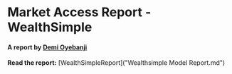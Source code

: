 #  Market Access Report - WealthSimple
#### A report by [Demi Oyebanji](mailto:oluwademiladeoyebanji@outlook.com) 

**Read the report:**
[WealthSimpleReport]("Wealthsimple Model Report.md")


